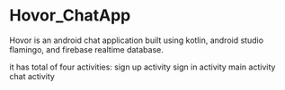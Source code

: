 # Hovor_ChatApp
Hovor is an android chat application built using kotlin, android studio flamingo, and firebase realtime database.

it has total of four activities:
sign up activity
sign in activity
main activity
chat activity
